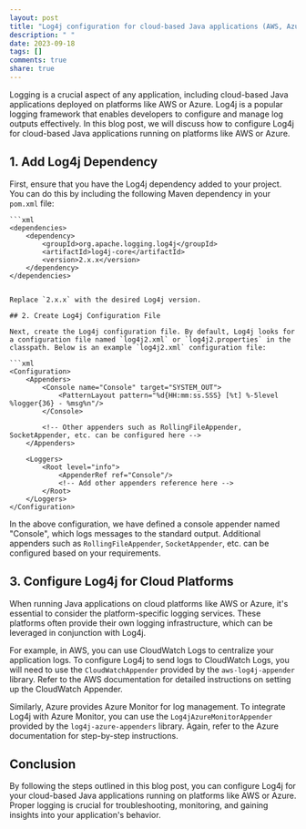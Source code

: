```yaml
---
layout: post
title: "Log4j configuration for cloud-based Java applications (AWS, Azure, etc.)"
description: " "
date: 2023-09-18
tags: []
comments: true
share: true
---
```


Logging is a crucial aspect of any application, including cloud-based Java applications deployed on platforms like AWS or Azure. Log4j is a popular logging framework that enables developers to configure and manage log outputs effectively. In this blog post, we will discuss how to configure Log4j for cloud-based Java applications running on platforms like AWS or Azure.

## 1. Add Log4j Dependency

First, ensure that you have the Log4j dependency added to your project. You can do this by including the following Maven dependency in your `pom.xml` file:

```
```xml
<dependencies>
    <dependency>
        <groupId>org.apache.logging.log4j</groupId>
        <artifactId>log4j-core</artifactId>
        <version>2.x.x</version>
    </dependency>
</dependencies>
```
```

Replace `2.x.x` with the desired Log4j version.

## 2. Create Log4j Configuration File

Next, create the Log4j configuration file. By default, Log4j looks for a configuration file named `log4j2.xml` or `log4j2.properties` in the classpath. Below is an example `log4j2.xml` configuration file:

```xml
<Configuration>
    <Appenders>
        <Console name="Console" target="SYSTEM_OUT">
            <PatternLayout pattern="%d{HH:mm:ss.SSS} [%t] %-5level %logger{36} - %msg%n"/>
        </Console>

        <!-- Other appenders such as RollingFileAppender, SocketAppender, etc. can be configured here -->
    </Appenders>
    
    <Loggers>
        <Root level="info">
            <AppenderRef ref="Console"/>
            <!-- Add other appenders reference here -->
        </Root>
    </Loggers>
</Configuration>
```

In the above configuration, we have defined a console appender named "Console", which logs messages to the standard output. Additional appenders such as `RollingFileAppender`, `SocketAppender`, etc. can be configured based on your requirements.

## 3. Configure Log4j for Cloud Platforms

When running Java applications on cloud platforms like AWS or Azure, it's essential to consider the platform-specific logging services. These platforms often provide their own logging infrastructure, which can be leveraged in conjunction with Log4j.

For example, in AWS, you can use CloudWatch Logs to centralize your application logs. To configure Log4j to send logs to CloudWatch Logs, you will need to use the `CloudWatchAppender` provided by the `aws-log4j-appender` library. Refer to the AWS documentation for detailed instructions on setting up the CloudWatch Appender.

Similarly, Azure provides Azure Monitor for log management. To integrate Log4j with Azure Monitor, you can use the `Log4jAzureMonitorAppender` provided by the `log4j-azure-appenders` library. Again, refer to the Azure documentation for step-by-step instructions.

## Conclusion

By following the steps outlined in this blog post, you can configure Log4j for your cloud-based Java applications running on platforms like AWS or Azure. Proper logging is crucial for troubleshooting, monitoring, and gaining insights into your application's behavior.